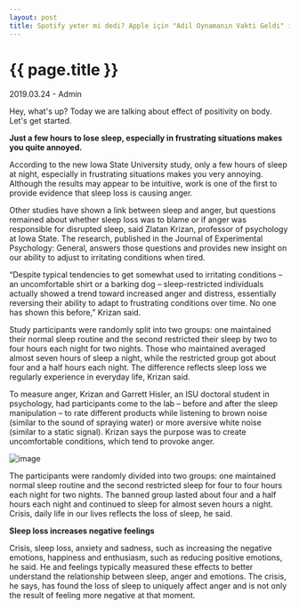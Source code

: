 ```yaml
---
layout: post
title: Spotify yeter mi dedi? Apple için "Adil Oynamanın Vakti Geldi" isimli video yayınlandı
---
```


{{ page.title }}
================

<p class="meta">2019.03.24 - Admin</p>

Hey, what's up? Today we are talking about effect of positivity on body. Let's get started.

**Just a few hours to lose sleep, especially in frustrating situations makes you quite annoyed.**

According to the new Iowa State University study, only a few hours of sleep at night, especially in frustrating situations makes you very annoying. Although the results may appear to be intuitive, work is one of the first to provide evidence that sleep loss is causing anger.

Other studies have shown a link between sleep and anger, but questions remained about whether sleep loss was to blame or if anger was responsible for disrupted sleep, said Zlatan Krizan, professor of psychology at Iowa State. The research, published in the Journal of Experimental Psychology: General, answers those questions and provides new insight on our ability to adjust to irritating conditions when tired.

“Despite typical tendencies to get somewhat used to irritating conditions – an uncomfortable shirt or a barking dog – sleep-restricted individuals actually showed a trend toward increased anger and distress, essentially reversing their ability to adapt to frustrating conditions over time. No one has shown this before,” Krizan said.

Study participants were randomly split into two groups: one maintained their normal sleep routine and the second restricted their sleep by two to four hours each night for two nights. Those who maintained averaged almost seven hours of sleep a night, while the restricted group got about four and a half hours each night. The difference reflects sleep loss we regularly experience in everyday life, Krizan said.

To measure anger, Krizan and Garrett Hisler, an ISU doctoral student in psychology, had participants come to the lab – before and after the sleep manipulation – to rate different products while listening to brown noise (similar to the sound of spraying water) or more aversive white noise (similar to a static signal). Krizan says the purpose was to create uncomfortable conditions, which tend to provoke anger.

![image](https://media.tenor.com/images/7b744526a279e76897673300ecf64e90/tenor.gif)

The participants were randomly divided into two groups: one maintained normal sleep routine and the second restricted sleep for four to four hours each night for two nights. The banned group lasted about four and a half hours each night and continued to sleep for almost seven hours a night. Crisis, daily life in our lives reflects the loss of sleep, he said.

**Sleep loss increases negative feelings**

Crisis, sleep loss, anxiety and sadness, such as increasing the negative emotions, happiness and enthusiasm, such as reducing positive emotions, he said. He and feelings typically measured these effects to better understand the relationship between sleep, anger and emotions. The crisis, he says, has found the loss of sleep to uniquely affect anger and is not only the result of feeling more negative at that moment.
